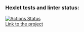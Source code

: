 ### Hexlet tests and linter status:
[![Actions Status](https://github.com/moxa-rumin/layout-designer-project-58/workflows/hexlet-check/badge.svg)](https://github.com/moxa-rumin/layout-designer-project-58/actions)<br>
<a href='https://cognit-distort.surge.sh/'>Link to the project</a>

